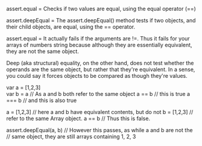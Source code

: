 assert.equal = Checks if two values are equal, using the equal operator (==)

assert.deepEqual = The assert.deepEqual() method tests if two objects, and their child objects, are equal, using the == operator.


assert.equal = It actually fails if the arguments are !=. Thus it fails for your arrays of numbers string because although they are essentially equivalent, they are not the same object.

Deep (aka structural) equality, on the other hand, does not test whether the operands are the same object, but rather that they're equivalent. In a sense, you could say it forces objects to be compared as though they're values.


var a = [1,2,3]  
var b = a              // As a and b both refer to the same object
a == b                 // this is true
a === b                // and this is also true

a = [1,2,3]            // here a and b have equivalent contents, but do not
b = [1,2,3]            // refer to the same Array object.
a == b                 // Thus this is false.

assert.deepEqual(a, b) // However this passes, as while a and b are not the 
                       // same object, they are still arrays containing 1, 2, 3